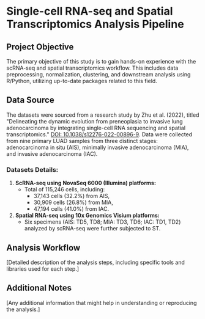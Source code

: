 # Single-cell RNA-seq and Spatial Transcriptomics Analysis Pipeline

## Project Objective
The primary objective of this study is to gain hands-on experience with the scRNA-seq and spatial transcriptomics workflow. This includes data preprocessing, normalization, clustering, and downstream analysis using R/Python, utilizing up-to-date packages related to this field.

## Data Source
The datasets were sourced from a research study by Zhu et al. (2022), titled "Delineating the dynamic evolution from preneoplasia to invasive lung adenocarcinoma by integrating single-cell RNA sequencing and spatial transcriptomics." [DOI: 10.1038/s12276-022-00896-9](https://doi.org/10.1038/s12276-022-00896-9). Data were collected from nine primary LUAD samples from three distinct stages: adenocarcinoma in situ (AIS), minimally invasive adenocarcinoma (MIA), and invasive adenocarcinoma (IAC).

### Datasets Details:
1. **ScRNA-seq using NovaSeq 6000 (Illumina) platforms:**
   - Total of 115,246 cells, including:
     - 37,143 cells (32.2%) from AIS,
     - 30,909 cells (26.8%) from MIA,
     - 47,194 cells (41.0%) from IAC.
2. **Spatial RNA-seq using 10x Genomics Visium platforms:**
   - Six specimens (AIS: TD5, TD8; MIA: TD3, TD6; IAC: TD1, TD2) analyzed by scRNA-seq were further subjected to ST.

## Analysis Workflow
[Detailed description of the analysis steps, including specific tools and libraries used for each step.]

## Additional Notes
[Any additional information that might help in understanding or reproducing the analysis.]
